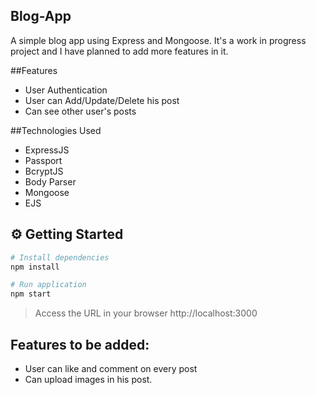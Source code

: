 ## Blog-App
A simple blog app using Express and Mongoose. It's a work in progress project and I have planned to add more features in it.

##Features
- User Authentication
- User can Add/Update/Delete his post
- Can see other user's posts

##Technologies Used
- ExpressJS
- Passport
- BcryptJS
- Body Parser
- Mongoose
- EJS

## :gear: Getting Started

```Bash
# Install dependencies
npm install

# Run application
npm start
```

> Access the URL in your browser http://localhost:3000


## Features to be added:
- User can like and comment on every post
- Can upload images in his post.


